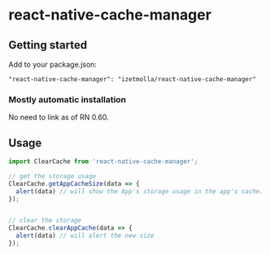 # react-native-cache-manager



## Getting started

Add to your package.json:

`"react-native-cache-manager": "izetmolla/react-native-cache-manager"`

### Mostly automatic installation

No need to link as of RN 0.60.

## Usage
```javascript
import ClearCache from 'react-native-cache-manager';

// get the storage usage
ClearCache.getAppCacheSize(data => {
  alert(data) // will show the App's storage usage in the app's cache.
});


// clear the storage
ClearCache.clearAppCache(data => {
  alert(data) // will alert the new size
});
```
